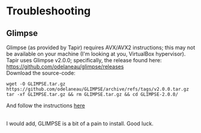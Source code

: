# Troubleshooting

## Glimpse
Glimpse (as provided by Tapir) requires AVX/AVX2 instructions; this may not be available on your machine (I'm looking at you, VirtualBox hypervisor). <br>
Tapir uses Glimpse v2.0.0; specifically, the release found here: <br>
https://github.com/odelaneau/glimpse/releases
<br>
Download the source-code: <br>
```
wget -O GLIMPSE.tar.gz  https://github.com/odelaneau/GLIMPSE/archive/refs/tags/v2.0.0.tar.gz
tar -xf GLIMPSE.tar.gz && rm GLIMPSE.tar.gz && cd GLIMPSE-2.0.0/
```

And follow the instructions [here](https://odelaneau.github.io/GLIMPSE/docs/installation/build_from_source)

<br>
I would add, GLIMPSE is a bit of a pain to install. Good luck.


